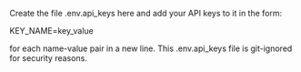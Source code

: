 Create the file .env.api_keys here and add your API keys to it in the form:

KEY_NAME=key_value

for each name-value pair in a new line. This .env.api_keys file is git-ignored for security reasons.